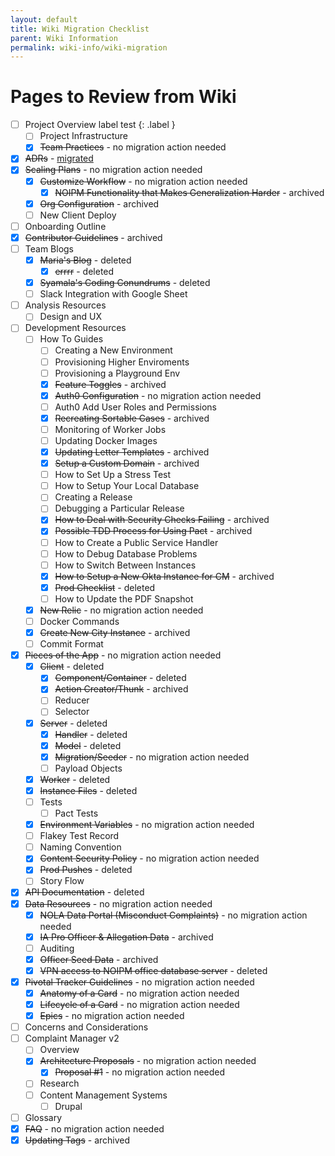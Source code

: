 ```yaml
---
layout: default
title: Wiki Migration Checklist
parent: Wiki Information
permalink: wiki-info/wiki-migration
---
```


# Pages to Review from Wiki

- [ ] Project Overview
  label test {: .label }
  - [ ] Project Infrastructure
  - [x] ~~Team Practices~~ - no migration action needed
- [x] ~~ADRs~~ - [migrated](../adrs)
- [x] ~~Scaling Plans~~ - no migration action needed
  - [x] ~~Customize Workflow~~ - no migration action needed
    - [x] ~~NOIPM Functionality that Makes Generalization Harder~~ - archived
  - [x] ~~Org Configuration~~ - archived
  - [ ] New Client Deploy
- [ ] Onboarding Outline
- [x] ~~Contributor Guidelines~~ - archived
- [ ] Team Blogs
  - [x] ~~Maria's Blog~~ - deleted
    - [x] ~~errrr~~ - deleted
  - [x] ~~Syamala's Coding Conundrums~~ - deleted
  - [ ] Slack Integration with Google Sheet
- [ ] Analysis Resources
  - [ ] Design and UX
- [ ] Development Resources
  - [ ] How To Guides
    - [ ] Creating a New Environment
    - [ ] Provisioning Higher Enviroments
    - [ ] Provisioning a Playground Env
    - [x] ~~Feature Toggles~~ - archived
    - [x] ~~Auth0 Configuration~~ - no migration action needed
    - [ ] Auth0 Add User Roles and Permissions
    - [x] ~~Recreating Sortable Cases~~ - archived
    - [ ] Monitoring of Worker Jobs
    - [ ] Updating Docker Images
    - [x] ~~Updating Letter Templates~~ - archived
    - [x] ~~Setup a Custom Domain~~ - archived
    - [ ] How to Set Up a Stress Test
    - [ ] How to Setup Your Local Database
    - [ ] Creating a Release
    - [ ] Debugging a Particular Release
    - [x] ~~How to Deal with Security Checks Failing~~ - archived
    - [x] ~~Possible TDD Process for Using Pact~~ - archived
    - [ ] How to Create a Public Service Handler
    - [ ] How to Debug Database Problems
    - [ ] How to Switch Between Instances
    - [x] ~~How to Setup a New Okta Instance for CM~~ - archived
    - [x] ~~Prod Checklist~~ - deleted
    - [ ] How to Update the PDF Snapshot
  - [x] ~~New Relic~~ - no migration action needed
  - [ ] Docker Commands
  - [x] ~~Create New City Instance~~ - archived
  - [ ] Commit Format
- [x] ~~Pieces of the App~~ - no migration action needed
  - [x] ~~Client~~ - deleted
    - [x] ~~Component/Container~~ - deleted
    - [x] ~~Action Creator/Thunk~~ - archived
    - [ ] Reducer
    - [ ] Selector
  - [x] ~~Server~~ - deleted
    - [x] ~~Handler~~ - deleted
    - [x] ~~Model~~ - deleted
    - [x] ~~Migration/Seeder~~ - no migration action needed
    - [ ] Payload Objects
  - [x] ~~Worker~~ - deleted
  - [x] ~~Instance Files~~ - deleted
  - [ ] Tests
    - [ ] Pact Tests
  - [x] ~~Environment Variables~~ - no migration action needed
  - [ ] Flakey Test Record
  - [ ] Naming Convention
  - [x] ~~Content Security Policy~~ - no migration action needed
  - [x] ~~Prod Pushes~~ - deleted
  - [ ] Story Flow
- [x] ~~API Documentation~~ - deleted
- [x] ~~Data Resources~~ - no migration action needed
  - [x] ~~NOLA Data Portal (Misconduct Complaints)~~ - no migration action needed
  - [x] ~~IA Pro Officer & Allegation Data~~ - archived
  - [ ] Auditing
  - [x] ~~Officer Seed Data~~ - archived
  - [x] ~~VPN access to NOIPM office database server~~ - deleted
- [x] ~~Pivotal Tracker Guidelines~~ - no migration action needed
  - [x] ~~Anatomy of a Card~~ - no migration action needed
  - [x] ~~Lifecycle of a Card~~ - no migration action needed
  - [x] ~~Epics~~ - no migration action needed
- [ ] Concerns and Considerations
- [ ] Complaint Manager v2
  - [ ] Overview
  - [x] ~~Architecture Proposals~~ - no migration action needed
    - [x] ~~Proposal #1~~ - no migration action needed
  - [ ] Research
  - [ ] Content Management Systems
    - [ ] Drupal
- [ ] Glossary
- [x] ~~FAQ~~ - no migration action needed
- [x] ~~Updating Tags~~ - archived
